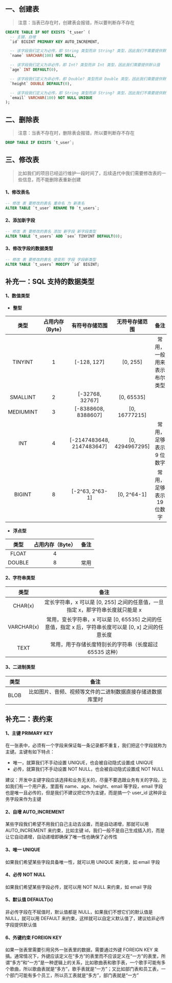 ## 一、创建表

> 注意：当表已存在时，创建表会报错，所以要判断存不存在

```SQL
CREATE TABLE IF NOT EXISTS `t_user` (
  -- 主键、自增
  `id` BIGINT PRIMARY KEY AUTO_INCREMENT,

  -- 该字段我们定义为必传，即 String 类型而非 String? 类型，因此我们不需要提供默认值
  `name` VARCHAR(100) NOT NULL,

  -- 该字段我们定义为非必传，即 Int? 类型而非 Int 类型，因此我们需要提供默认值
  `age` INT DEFAULT(0),

  -- 该字段我们定义为非必传，即 Double? 类型而非 Double 类型，因此我们需要提供默认值
  `height` DOUBLE DEFAULT(0),

  -- 该字段我们定义为必传，即 String 类型而非 String? 类型，因此我们不需要提供默认值，该字段还得唯一
  `email` VARCHAR(100) NOT NULL UNIQUE
);
```

## 二、删除表

> 注意：当表不存在时，删除表会报错，所以要判断存不存在

```SQL
DROP TABLE IF EXISTS `t_user`;
```

## 三、修改表

> 比如我们的项目已经运行维护一段时间了，后续迭代中我们需要修改表的一些信息，而不能删除表重新创建

#### 1、修改表名

```SQL
-- 修改 表 要修改的表名 重命名 为 新表名
ALTER TABLE `t_user` RENAME TO `t_users`;
```

#### 2、添加新字段

```SQL
-- 修改 表 要修改的表名 添加 新字段 新字段类型
ALTER TABLE `t_users` ADD `sex` TINYINT DEFAULT(0);
```

#### 3、修改字段的数据类型

```SQL
-- 修改 表 要修改的表名 使变形 字段 字段新类型
ALTER TABLE `t_users` MODIFY `id` BIGINT;
```

## 补充一：SQL 支持的数据类型

#### 1、数值类型

* **整型**

|类型|占用内存（Byte）|有符号存储范围|无符号存储范围|备注|
|:-:|:-:|:-:|:-:|:-:|
|TINYINT|1|[-128, 127]|[0, 255]|常用，一般用来表示布尔类型|
|SMALLINT|2|[-32768, 32767]|[0, 65535]||
|MEDIUMINT|3|[-8388608, 8388607]|[0, 16777215]||
|INT|4|[-2147483648, 2147483647]|[0, 4294967295]|常用，足够表示 9 位数字|
|BIGINT|8|[-2^63, 2^63-1]|[0, 2^64-1]|常用，足够表示 19 位数字|

* **浮点型**

|类型|占用内存（Byte）|备注|
|:-:|:-:|:-:|
|FLOAT|4||
|DOUBLE|8|常用|

#### 2、字符串类型

|类型|备注|
|:-:|:-:|
|CHAR(x)|定长字符串，x 可以是 [0, 255] 之间的任意值，一旦指定 x，那字符串长度就只能是 x|
|VARCHAR(x)|常用，变长字符串，x 可以是 [0, 65535] 之间的任意值，指定 x 后，字符串长度可以是 [0, x] 之间的任意长度|
|TEXT|常用，用于存储长度特别长的字符串（长度超过 65535 这种）|

#### 3、二进制类型

|类型|备注|
|:-:|:-:|
|BLOB|比如图片、音频、视频等文件的二进制数据直接存储进数据库里时|

## 补充二：表约束

#### 1、主键 PRIMARY KEY

在一张表中，必须有一个字段来保证每一条记录都不重复，我们把这个字段就称为主键。主键有如下特点：

* 唯一，就算我们不手动设置 UNIQUE，也会被自动隐式设置成 UNIQUE
* 必传，就算我们不手动设置 NOT NULL，也会被自动隐式设置成 NOT NULL

建议：开发中主键字段应该选择和业务无关的，尽量不要选跟业务有关的字段。比如我们有一个用户表，里面有 name、age、height、email 等字段，email 字段也是唯一且必传的，但是我们不建议把它作为主键，而是搞一个 user_id 这种非业务字段来作为主键

#### 2、自增 AUTO_INCREMENT

某些字段我们希望不用我们自己主动去设置，而是自动递增，那就可以用 AUTO_INCREMENT 来约束，比如主键 id，我们一般不是自己生成插入的，而是让它自动递增，自动递增即确保了唯一性也确保了必传性

#### 3、唯一 UNIQUE

如果我们希望某些字段具备唯一性，就可以用 UNIQUE 来约束，如 email 字段

#### 4、必传 NOT NULL

如果我们希望某些字段必传，就可以用 NOT NULL 来约束，如 email 字段

#### 5、默认值 DEFAULT(x)

非必传字段在不赋值时，默认值都是 NULL，如果我们不想它们的默认值是 NULL，就可以用 DEFAULT 来约束，这样就可以自定义默认值了，建议给非必传字段提供默认值

#### 6、外键约束 FOREIGN KEY

如果一张表里需要引用另外一张表里的数据，需要通过外键 FOREIGN KEY 来搞。通常情况下，外键应该定义在“多方”的表里而不应该定义在“一方”的表里，所谓“多方”和“一方”是一种逻辑上的关系，比如歌曲表和歌手表，一个歌手可能有多个歌曲，所以歌曲表就是“多方”，歌手表就是“一方”；又比如部门表和员工表，一个部门可能有多个员工，所以员工表就是“多方”，部门表就是“一方”
